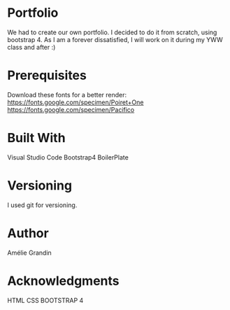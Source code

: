 # Portfolio
We had to create our own portfolio. 
I decided to do it from scratch, using bootstrap 4. 
As I am a forever dissatisfied, I will work on it during my YWW class and after :) 

# Prerequisites
Download these fonts for a better render: 
https://fonts.google.com/specimen/Poiret+One
https://fonts.google.com/specimen/Pacifico

# Built With
Visual Studio Code Bootstrap4 BoilerPlate

# Versioning
I used git for versioning.

# Author
Amélie Grandin

# Acknowledgments
HTML CSS BOOTSTRAP 4
